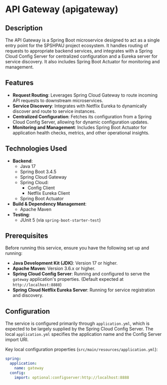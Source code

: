 # API Gateway (apigateway)

## Description

The API Gateway is a Spring Boot microservice designed to act as a single entry point for the SPSHPAU project ecosystem. It handles routing of requests to appropriate backend services, and integrates with a Spring Cloud Config Server for centralized configuration and a Eureka server for service discovery. It also includes Spring Boot Actuator for monitoring and management.

## Features

* **Request Routing**: Leverages Spring Cloud Gateway to route incoming API requests to downstream microservices.
* **Service Discovery**: Integrates with Netflix Eureka to dynamically discover and route to service instances.
* **Centralized Configuration**: Fetches its configuration from a Spring Cloud Config Server, allowing for dynamic configuration updates.
* **Monitoring and Management**: Includes Spring Boot Actuator for application health checks, metrics, and other operational insights.

## Technologies Used

* **Backend**:
    * Java 17
    * Spring Boot 3.4.5
    * Spring Cloud Gateway
    * Spring Cloud:
        * Config Client
        * Netflix Eureka Client
    * Spring Boot Actuator
* **Build & Dependency Management**:
    * Apache Maven
* **Testing**:
    * JUnit 5 (via `spring-boot-starter-test`)

## Prerequisites

Before running this service, ensure you have the following set up and running:

* **Java Development Kit (JDK)**: Version 17 or higher.
* **Apache Maven**: Version 3.6.x or higher.
* **Spring Cloud Config Server**: Running and configured to serve the `gateway` application's properties. (Default expected at `http://localhost:8888`)
* **Spring Cloud Netflix Eureka Server**: Running for service registration and discovery.

## Configuration

The service is configured primarily through `application.yml`, which is expected to be largely supplied by the Spring Cloud Config Server. The local `application.yml` specifies the application name and the Config Server import URI.

Key local configuration properties (`src/main/resources/application.yml`):

```yaml
spring:
  application:
    name: gateway
  config:
    import: optional:configserver:http://localhost:8888